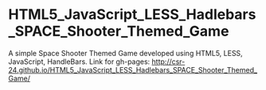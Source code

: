 # HTML5_JavaScript_LESS_Hadlebars_SPACE_Shooter_Themed_Game
A simple Space Shooter Themed Game developed using HTML5, LESS, JavaScript, HandleBars.
Link for gh-pages: http://csr-24.github.io/HTML5_JavaScript_LESS_Hadlebars_SPACE_Shooter_Themed_Game/ 
